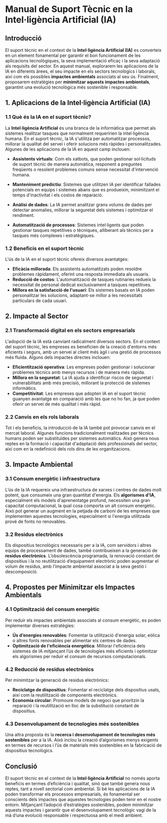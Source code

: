 # Manual de Suport Tècnic en la Intel·ligència Artificial (IA)

## Introducció

El suport tècnic en el context de la **Intel·ligència Artificial (IA)** es converteix en un element fonamental per garantir el bon funcionament de les aplicacions tecnològiques, la seva implementació eficaç i la seva adaptació als requisits del sector. En aquest manual, explorarem les aplicacions de la IA en diferents àrees, el seu impacte en els sectors tecnològics i laborals, així com els possibles **impactes ambientals** associats al seu ús. Finalment, proposarem estratègies per **minimitzar aquests impactes ambientals**, garantint una evolució tecnològica més sostenible i responsable.

## 1. Aplicacions de la Intel·ligència Artificial (IA)

### 1.1 Què és la IA en el suport tècnic?

La **Intel·ligència Artificial** és una branca de la informàtica que permet als sistemes realitzar tasques que normalment requeririen la intel·ligència humana. En el suport tècnic, la IA s'utilitza per automatitzar processos, millorar la qualitat del servei i oferir solucions més ràpides i personalitzades. Algunes de les aplicacions de la IA en aquest camp inclouen:

- **Assistents virtuals**: Com els xatbots, que poden gestionar sol·licituds de suport tècnic de manera automàtica, responent a preguntes freqüents o resolent problemes comuns sense necessitat d'intervenció humana.
  
- **Manteniment predictiu**: Sistemes que utilitzen IA per identificar fallades potencials en equips i sistemes abans que es produeixin, minimitzant el temps d'inactivitat i els costos de reparació.

- **Anàlisi de dades**: La IA permet analitzar grans volums de dades per detectar anomalies, millorar la seguretat dels sistemes i optimitzar el rendiment.

- **Automatització de processos**: Sistemes intel·ligents que poden gestionar tasques repetitives o tècniques, alliberant als tècnics per a tasques més complexes i estratègiques.

### 1.2 Beneficis en el suport tècnic

L'ús de la IA en el suport tècnic ofereix diversos avantatges:

- **Eficàcia millorada**: Els assistents automatitzats poden resoldre problemes ràpidament, oferint una resposta immediata als usuaris.
- **Reducció de costos**: L'automatització de tasques rutinaries redueix la necessitat de personal dedicat exclusivament a tasques repetitives.
- **Millora en la satisfacció de l'usuari**: Els sistemes basats en IA poden personalitzar les solucions, adaptant-se millor a les necessitats particulars de cada usuari.

## 2. Impacte al Sector

### 2.1 Transformació digital en els sectors empresarials

L'adopció de la IA està canviant radicalment diversos sectors. En el context del suport tècnic, les empreses es beneficien de la creació d'entorns més eficients i segurs, amb un servei al client més àgil i una gestió de processos més fluida. Alguns dels impactes directes inclouen:

- **Eficientització operativa**: Les empreses poden gestionar i solucionar problemes tècnics amb menys recursos i de manera més ràpida.
- **Millora en la seguretat**: La IA ajuda a identificar riscos de seguretat i vulnerabilitats amb més precisió, millorant la protecció de sistemes informàtics.
- **Competitivitat**: Les empreses que adopten IA en el suport tècnic guanyen avantatge en comparació amb les que no ho fan, ja que poden oferir un servei de més qualitat i més ràpid.

### 2.2 Canvis en els rols laborals

Tot i els beneficis, la introducció de la IA també pot provocar canvis en el mercat laboral. Algunes funcions tradicionalment realitzades per tècnics humans poden ser substituïdes per sistemes automàtics. Això genera nous reptes en la formació i capacitat d'adaptació dels professionals del sector, així com en la redefinició dels rols dins de les organitzacions.

## 3. Impacte Ambiental

### 3.1 Consum energètic i infraestructura

L’ús de la IA requereix una infraestructura de xarxes i centres de dades molt potent, que consumeix una gran quantitat d'energia. Els **algorismes d'IA**, especialment els models d'aprenentatge profund, necessiten una gran capacitat computacional, la qual cosa comporta un alt consum energètic. Això pot generar un augment en la petjada de carboni de les empreses que implementen aquestes tecnologies, especialment si l'energia utilitzada prové de fonts no renovables.

### 3.2 Residus electrònics

Els dispositius tecnològics necessaris per a la IA, com servidors i altres equips de processament de dades, també contribueixen a la generació de **residus electrònics**. L’obsolescència programada, la renovació constant de dispositius i la no reutilització d’equipament electrònic poden augmentar el volum de residus, amb l’impacte ambiental associat a la seva gestió i descomposició.

## 4. Propostes per Minimitzar els Impactes Ambientals

### 4.1 Optimització del consum energètic

Per reduir els impactes ambientals associats al consum energètic, es poden implementar diverses estratègies:

- **Ús d’energies renovables**: Fomentar la utilització d'energia solar, eòlica o altres fonts renovables per alimentar els centres de dades.
- **Optimització de l'eficiència energètica**: Millorar l'eficiència dels sistemes de IA mitjançant l’ús de tecnologies més eficients i optimitzar els algorismes per reduir el consum de recursos computacionals.

### 4.2 Reducció de residus electrònics

Per minimitzar la generació de residus electrònics:

- **Reciclatge de dispositius**: Fomentar el reciclatge dels dispositius usats, així com la reutilització de components electrònics.
- **Economia circular**: Promoure models de negoci que prioritzin la reparació i la reutilització en lloc de la substitució constant de dispositius.

### 4.3 Desenvolupament de tecnologies més sostenibles

Una altra proposta és la **recerca i desenvolupament de tecnologies més sostenibles** per a la IA. Això inclou la creació d’algorismes menys exigents en termes de recursos i l’ús de materials més sostenibles en la fabricació de dispositius tecnològics.

## Conclusió

El suport tècnic en el context de la **Intel·ligència Artificial** no només aporta beneficis en termes d’eficiència i qualitat, sinó que també genera nous reptes, tant a nivell sectorial com ambiental. Si bé les aplicacions de la IA poden transformar els processos empresarials, és fonamental ser conscients dels impactes que aquestes tecnologies poden tenir en el nostre entorn. Mitjançant l’adopció d’estratègies sostenibles, podem minimitzar aquests impactes i garantir que el desenvolupament tecnològic vagi de la mà d’una evolució responsable i respectuosa amb el medi ambient.
